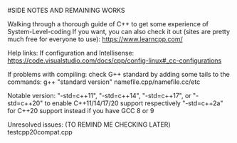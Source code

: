 #SIDE NOTES AND REMAINING WORKS

Walking through a thorough guide of C++ to get some experience of System-Level-coding
If you want, you can also check it out (sites are pretty much free for everyone to use): https://www.learncpp.com/

Help links:
If configuration and Intellisense: 
https://code.visualstudio.com/docs/cpp/config-linux#_cc-configurations

If problems with compiling:
check G++ standard by adding some tails to the commands:
g++ "standard version" namefile.cpp/namefile.cc/etc

Notable version:
"-std=c++11", "-std=c++14", "-std=c++17", or "-std=c++20" to enable C++11/14/17/20 support respectively
"-std=c++2a" for C++20 support instead if you have GCC 8 or 9

Unresolved issues: 
(TO REMIND ME CHECKING LATER)
testcpp20compat.cpp 
